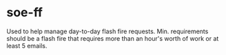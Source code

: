 # soe-ff
Used to help manage day-to-day flash fire requests.  Min. requirements should be a flash fire that requires more than an hour's worth of work or at least 5 emails.
